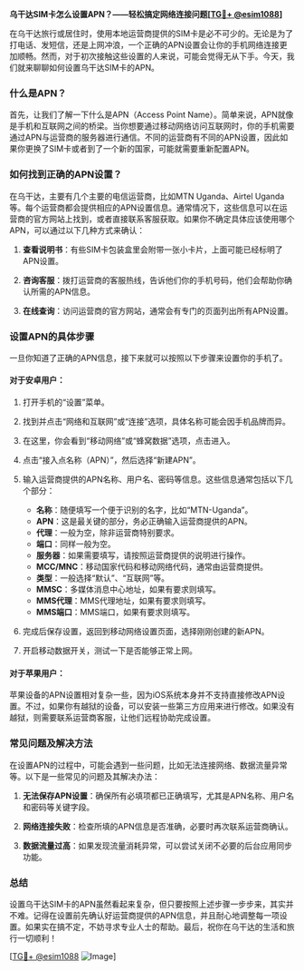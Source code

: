 **乌干达SIM卡怎么设置APN？——轻松搞定网络连接问题[[TG💪+ @esim1088](https://t.me/s/esim1088)]**

在乌干达旅行或居住时，使用本地运营商提供的SIM卡是必不可少的。无论是为了打电话、发短信，还是上网冲浪，一个正确的APN设置会让你的手机网络连接更加顺畅。然而，对于初次接触这些设置的人来说，可能会觉得无从下手。今天，我们就来聊聊如何设置乌干达SIM卡的APN。

### 什么是APN？

首先，让我们了解一下什么是APN（Access Point Name）。简单来说，APN就像是手机和互联网之间的桥梁。当你想要通过移动网络访问互联网时，你的手机需要通过APN与运营商的服务器进行通信。不同的运营商有不同的APN设置，因此如果你更换了SIM卡或者到了一个新的国家，可能就需要重新配置APN。

### 如何找到正确的APN设置？

在乌干达，主要有几个主要的电信运营商，比如MTN Uganda、Airtel Uganda等。每个运营商都会提供相应的APN设置信息。通常情况下，这些信息可以在运营商的官方网站上找到，或者直接联系客服获取。如果你不确定具体应该使用哪个APN，可以通过以下几种方式来确认：

1. **查看说明书**：有些SIM卡包装盒里会附带一张小卡片，上面可能已经标明了APN设置。
   
2. **咨询客服**：拨打运营商的客服热线，告诉他们你的手机号码，他们会帮助你确认所需的APN信息。

3. **在线查询**：访问运营商的官方网站，通常会有专门的页面列出所有APN设置。

### 设置APN的具体步骤

一旦你知道了正确的APN信息，接下来就可以按照以下步骤来设置你的手机了。

#### 对于安卓用户：

1. 打开手机的“设置”菜单。
   
2. 找到并点击“网络和互联网”或“连接”选项，具体名称可能会因手机品牌而异。

3. 在这里，你会看到“移动网络”或“蜂窝数据”选项，点击进入。

4. 点击“接入点名称（APN）”，然后选择“新建APN”。

5. 输入运营商提供的APN名称、用户名、密码等信息。这些信息通常包括以下几个部分：
   - **名称**：随便填写一个便于识别的名字，比如“MTN-Uganda”。
   - **APN**：这是最关键的部分，务必正确输入运营商提供的APN。
   - **代理**：一般为空，除非运营商特别要求。
   - **端口**：同样一般为空。
   - **服务器**：如果需要填写，请按照运营商提供的说明进行操作。
   - **MCC/MNC**：移动国家代码和移动网络代码，通常由运营商提供。
   - **类型**：一般选择“默认”、“互联网”等。
   - **MMSC**：多媒体消息中心地址，如果有要求则填写。
   - **MMS代理**：MMS代理地址，如果有要求则填写。
   - **MMS端口**：MMS端口，如果有要求则填写。

6. 完成后保存设置，返回到移动网络设置页面，选择刚刚创建的新APN。

7. 开启移动数据开关，测试一下是否能够正常上网。

#### 对于苹果用户：

苹果设备的APN设置相对复杂一些，因为iOS系统本身并不支持直接修改APN设置。不过，如果你有越狱的设备，可以安装一些第三方应用来进行修改。如果没有越狱，则需要联系运营商客服，让他们远程协助完成设置。

### 常见问题及解决方法

在设置APN的过程中，可能会遇到一些问题，比如无法连接网络、数据流量异常等。以下是一些常见的问题及其解决办法：

1. **无法保存APN设置**：确保所有必填项都已正确填写，尤其是APN名称、用户名和密码等关键字段。

2. **网络连接失败**：检查所填的APN信息是否准确，必要时再次联系运营商确认。

3. **数据流量过高**：如果发现流量消耗异常，可以尝试关闭不必要的后台应用同步功能。

### 总结

设置乌干达SIM卡的APN虽然看起来复杂，但只要按照上述步骤一步步来，其实并不难。记得在设置前先确认好运营商提供的APN信息，并且耐心地调整每一项设置。如果实在搞不定，不妨寻求专业人士的帮助。最后，祝你在乌干达的生活和旅行一切顺利！

[[TG💪+ @esim1088](https://t.me/s/esim1088) ![Image](https://i.postimg.cc/4NQfJmqS/Snipaste-2025-05-13-00-14-12.png)]